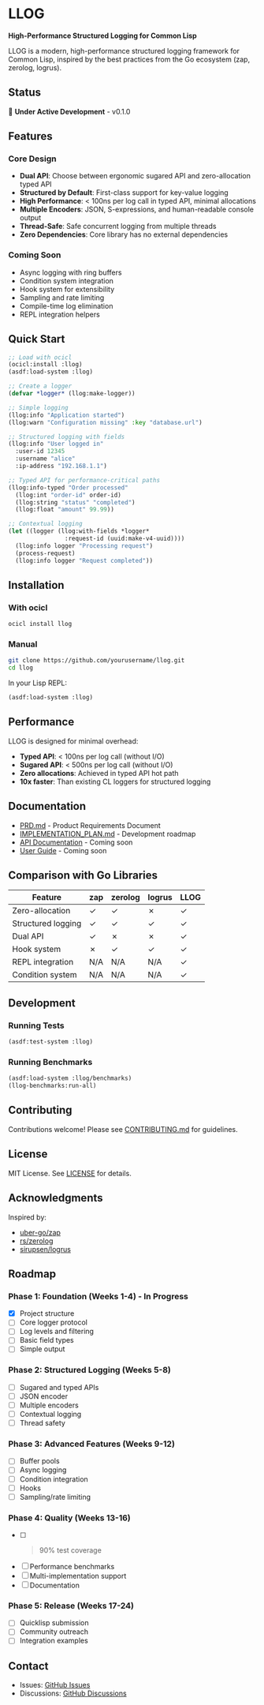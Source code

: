 # LLOG

**High-Performance Structured Logging for Common Lisp**

LLOG is a modern, high-performance structured logging framework for Common Lisp, inspired by the best practices from the Go ecosystem (zap, zerolog, logrus).

## Status

🚧 **Under Active Development** - v0.1.0

## Features

### Core Design

- **Dual API**: Choose between ergonomic sugared API and zero-allocation typed API
- **Structured by Default**: First-class support for key-value logging
- **High Performance**: < 100ns per log call in typed API, minimal allocations
- **Multiple Encoders**: JSON, S-expressions, and human-readable console output
- **Thread-Safe**: Safe concurrent logging from multiple threads
- **Zero Dependencies**: Core library has no external dependencies

### Coming Soon

- Async logging with ring buffers
- Condition system integration
- Hook system for extensibility
- Sampling and rate limiting
- Compile-time log elimination
- REPL integration helpers

## Quick Start

```lisp
;; Load with ocicl
(ocicl:install :llog)
(asdf:load-system :llog)

;; Create a logger
(defvar *logger* (llog:make-logger))

;; Simple logging
(llog:info "Application started")
(llog:warn "Configuration missing" :key "database.url")

;; Structured logging with fields
(llog:info "User logged in"
  :user-id 12345
  :username "alice"
  :ip-address "192.168.1.1")

;; Typed API for performance-critical paths
(llog:info-typed "Order processed"
  (llog:int "order-id" order-id)
  (llog:string "status" "completed")
  (llog:float "amount" 99.99))

;; Contextual logging
(let ((logger (llog:with-fields *logger*
                :request-id (uuid:make-v4-uuid))))
  (llog:info logger "Processing request")
  (process-request)
  (llog:info logger "Request completed"))
```

## Installation

### With ocicl

```bash
ocicl install llog
```

### Manual

```bash
git clone https://github.com/yourusername/llog.git
cd llog
```

In your Lisp REPL:

```lisp
(asdf:load-system :llog)
```

## Performance

LLOG is designed for minimal overhead:

- **Typed API**: < 100ns per log call (without I/O)
- **Sugared API**: < 500ns per log call (without I/O)
- **Zero allocations**: Achieved in typed API hot path
- **10x faster**: Than existing CL loggers for structured logging

## Documentation

- [PRD.md](PRD.md) - Product Requirements Document
- [IMPLEMENTATION_PLAN.md](IMPLEMENTATION_PLAN.md) - Development roadmap
- [API Documentation](docs/api.md) - Coming soon
- [User Guide](docs/guide.md) - Coming soon

## Comparison with Go Libraries

| Feature | zap | zerolog | logrus | LLOG |
|---------|-----|---------|--------|------|
| Zero-allocation | ✓ | ✓ | ✗ | ✓ |
| Structured logging | ✓ | ✓ | ✓ | ✓ |
| Dual API | ✓ | ✗ | ✗ | ✓ |
| Hook system | ✗ | ✓ | ✓ | ✓ |
| REPL integration | N/A | N/A | N/A | ✓ |
| Condition system | N/A | N/A | N/A | ✓ |

## Development

### Running Tests

```lisp
(asdf:test-system :llog)
```

### Running Benchmarks

```lisp
(asdf:load-system :llog/benchmarks)
(llog-benchmarks:run-all)
```

## Contributing

Contributions welcome! Please see [CONTRIBUTING.md](CONTRIBUTING.md) for guidelines.

## License

MIT License. See [LICENSE](LICENSE) for details.

## Acknowledgments

Inspired by:
- [uber-go/zap](https://github.com/uber-go/zap)
- [rs/zerolog](https://github.com/rs/zerolog)
- [sirupsen/logrus](https://github.com/sirupsen/logrus)

## Roadmap

### Phase 1: Foundation (Weeks 1-4) - In Progress
- [x] Project structure
- [ ] Core logger protocol
- [ ] Log levels and filtering
- [ ] Basic field types
- [ ] Simple output

### Phase 2: Structured Logging (Weeks 5-8)
- [ ] Sugared and typed APIs
- [ ] JSON encoder
- [ ] Multiple encoders
- [ ] Contextual logging
- [ ] Thread safety

### Phase 3: Advanced Features (Weeks 9-12)
- [ ] Buffer pools
- [ ] Async logging
- [ ] Condition integration
- [ ] Hooks
- [ ] Sampling/rate limiting

### Phase 4: Quality (Weeks 13-16)
- [ ] >90% test coverage
- [ ] Performance benchmarks
- [ ] Multi-implementation support
- [ ] Documentation

### Phase 5: Release (Weeks 17-24)
- [ ] Quicklisp submission
- [ ] Community outreach
- [ ] Integration examples

## Contact

- Issues: [GitHub Issues](https://github.com/yourusername/llog/issues)
- Discussions: [GitHub Discussions](https://github.com/yourusername/llog/discussions)
